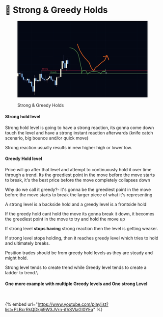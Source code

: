 # 🔗 Strong & Greedy Holds

<figure><img src="../../.gitbook/assets/image (2) (1) (1) (1) (1) (1).png" alt=""><figcaption><p>Strong &#x26; Greedy Holds</p></figcaption></figure>

#### Strong hold level

Strong hold level is going to have a strong reaction, its gonna come down touch the level and have a strong instant reaction afterwards (knife catch scenario, big bounce and/or quick move)

Strong reaction usually results in new higher high or lower low.

#### Greedy Hold level

Price will go after that level and attempt to continuously hold it over time through a trend. Its the greediest point in the move before the move starts to break, it's the best price before the move completely collapses down

Why do we call it greedy?- it's gonna be the greediest point in the move before the move starts to break the larger piece of what it's representing



A strong level is a backside hold and a greedy level is a frontside hold&#x20;

If the greedy hold cant hold the move its gonna break it down, it becomes the greediest point in the move to try and hold the move up

If strong level **stops having** strong reaction then the level is getting weaker.

If strong level stops holding, then it reaches greedy level which tries to hold and ultimately breaks.

Position trades should be from greedy hold levels as they are steady and might hold.

Strong level tends to create trend while Greedy level tends to create a ladder to trend.\


#### One more example with multiple Greedy levels and One strong Level

<figure><img src="../../.gitbook/assets/image (3) (2).png" alt=""><figcaption></figcaption></figure>



{% embed url="https://www.youtube.com/playlist?list=PLBcrRkQDkiji9W3JVrn-ifhSVlaGI0YEa" %}
